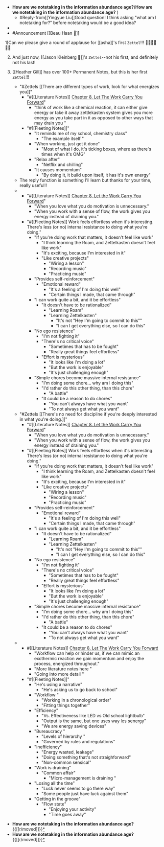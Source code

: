 - **How are we notetaking in the information abundance age?**(**How are we notetaking in the information abundance age?** )
    - #Reply-from[[Yingyue Liu]]Good question! I think asking "what am I notetaking for?" before notetaking would be a good idea?
- 
- #Announcement [[Beau Haan 📌]] 

1)Can we please give a round of applause for [[asha]]'s first `Zettel`!!! 👏🏼👏🏼👏🏼

2) And just now, [[Jason Kleinberg 🎻]]'s `Zettel`--not his first, and definitely not his last! 

3) [[Heather Gill]] has over 100+ Permanent Notes, but this is her first `Zettel`!!!
    - "#Zettels [[There are different types of work, look for what energizes you]]"
        - "#[[Literature Notes]] [Chapter 8. Let The Work Carry You Forward](((RK0T2uHBh)))"
            - "think of work like a chemical reaction, it can either give energy or take it away zettlekasten system gives you more energy as you take part in it as opposed to other ways that may drain you "
        - "#[[Fleeting Notes]]"
            - "It reminds me of my school, chemistry class"
                - "The example itself "
            - "When working, just get it done"
                - "Most of what I do, it's ticking boxes, where as there's times when it's OMG"
            - "Relax after"
                - "Netflix and chilling"
            - "It causes momemtum"
                - "By doing it, it build upon itself, it has it's own energy"
    - The reply function is something I'll learn but thanks for your time, really useful!!
    - 
        - "#[[Literature Notes]] [Chapter 8. Let the Work Carry You Forward](((RK0T2uHBh)))"
            - "When you love what you do motivation is unnecessary."
            - "When you work with a sense of flow, the work gives you energy instead of draining you."
        - "#[[Fleeting Notes]] Work feels effortless when it's interesting. There's less (or no) internal resistance to doing what you're doing."
            - "If you're doing work that matters, it doesn't feel like work"
                - "I think learning the Roam, and Zettelkasten doesn't feel like work"
                - "It's exciting, because I'm interested in it"
                - "Like creative projects"
                    - "Wiring a lesson"
                    - "Recording music"
                    - "Practicing music"
            - "Provides self-reinforcement"
                - "Emotional reward"
                    - "It's a feeling of I'm doing this well"
                    - "Certain things I made, that came through"
            - "I can work quite a bit, and it be effortless"
                - "It doesn't have to be rationalized"
                    - "Learning Roam"
                    - "Learning Zettelkasten"
                        - "It's not "Hey I'm going to commit to this""
                        - "I can I get everything else, so I can do this"
            - "No ego resistence"
                - "I'm not fighting it"
                - "There's no critical voice"
                    - "Sometimes that has to be fought"
                    - "Really great things feel effortless"
                - "Effort is mysterious"
                    - "It looks like I'm doing a lot"
                    - "But the work is enjoyable"
                    - "It's just challenging enough"
            - "Simple chores become massive internal resistance"
                - "I'm doing some chore... why am I doing this"
                - "I'd rather do this other thing, than this chore"
                    - "A battle"
                - "It could be a reason to do chores"
                    - "You can't always have what you want"
                    - "To not always get what you want"
    - "#Zettels [[There's no need for discipline if you're deeply interested in what you're doing.]]"
        - "#[[Literature Notes]] [Chapter 8. Let the Work Carry You Forward](((RK0T2uHBh)))"
            - "When you love what you do motivation is unnecessary."
            - "When you work with a sense of flow, the work gives you energy instead of draining you."
        - "#[[Fleeting Notes]] Work feels effortless when it's interesting. There's less (or no) internal resistance to doing what you're doing."
            - "If you're doing work that matters, it doesn't feel like work"
                - "I think learning the Roam, and Zettelkasten doesn't feel like work"
                - "It's exciting, because I'm interested in it"
                - "Like creative projects"
                    - "Wiring a lesson"
                    - "Recording music"
                    - "Practicing music"
            - "Provides self-reinforcement"
                - "Emotional reward"
                    - "It's a feeling of I'm doing this well"
                    - "Certain things I made, that came through"
            - "I can work quite a bit, and it be effortless"
                - "It doesn't have to be rationalized"
                    - "Learning Roam"
                    - "Learning Zettelkasten"
                        - "It's not "Hey I'm going to commit to this""
                        - "I can I get everything else, so I can do this"
            - "No ego resistence"
                - "I'm not fighting it"
                - "There's no critical voice"
                    - "Sometimes that has to be fought"
                    - "Really great things feel effortless"
                - "Effort is mysterious"
                    - "It looks like I'm doing a lot"
                    - "But the work is enjoyable"
                    - "It's just challenging enough"
            - "Simple chores become massive internal resistance"
                - "I'm doing some chore... why am I doing this"
                - "I'd rather do this other thing, than this chore"
                    - "A battle"
                - "It could be a reason to do chores"
                    - "You can't always have what you want"
                    - "To not always get what you want"
    - 
        - #[[Literature Notes]] [Chapter 8. Let The Work Carry You Forward](((RK0T2uHBh)))
            - "Workflow can help or hinder us, if we can mimic an exothermic reaction we gain momentum and enjoy the process, energized throughout."
            - "More literature notes here "
            - "Going into more detail "
        - "#[[Fleeting Notes]]"
            - "He's using a narrative"
                - "He's asking us to go back to school"
            - "Workflow "
                - "Working in a chronological order"
                - "Fitting things together"
            - "Efficiency"
                - "Vs. Effectiveness like LED vs Old school lightbulb"
                - "Output is the same, but one uses way les senergy"
                - "We are energy saving devices"
            - "Bureaucracy "
                - "Levels of hierarchy "
                - "Governed by rules and regulations"
            - "Inefficiency"
                - "Energy wasted, leakage"
                - "Doing something that's not straighforward"
                - "Non-common sensical"
            - "Work is draining"
                - "Common affair"
                    - "Micro-management is draining "
            - "Losing all the time"
                - "Luck never seems to go there way"
                - "Some people just have luck against them"
            - "Getting in the groove"
                - "Flow state"
                    - "Enjoying your activity"
                    - "Time goes away"
- **How are we notetaking in the information abundance age?** {{[[r/moved]]}}[*](((gaoi11DNq)))
- **How are we notetaking in the information abundance age?** {{[[r/moved]]}}[*](((gaoi11DNq)))
